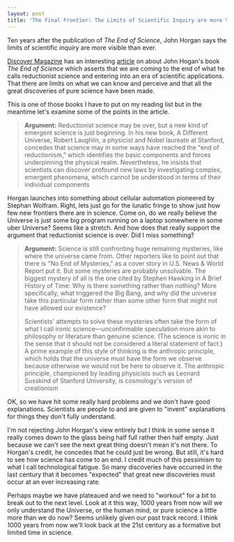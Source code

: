 ```yaml
---
layout: post  
title: 'The Final Frontier: The Limits of Scientific Inquiry are more Visible than Ever'
---
```

Ten years after the publication of _The End of Science_, John Horgan says the limits of scientific inquiry are more visible than ever.

[Discover Magazine](http://www.discover.com) has an interesting [article](http://www.discover.com/issues/oct-06/cover/?page=1) on about John Hogan's book _The End of Science_ which asserts that we are coming to the end of what he calls reductionist science and entering into an era of scientific applications. That there are limits on what we can know and perceive and that all the great discoveries of pure science have been made.

This is one of those books I have to put on my reading list but in the meantime let's examine some of the points in the article.

> **Argument:** Reductionist science may be over, but a new kind of emergent science is just beginning. In his new book, A Different Universe, Robert Laughlin, a physicist and Nobel laureate at Stanford, concedes that science may in some ways have reached the "end of reductionism," which identifies the basic components and forces underpinning the physical realm. Nevertheless, he insists that scientists can discover profound new laws by investigating complex, emergent phenomena, which cannot be understood in terms of their individual components

Horgan launches into something about cellular automation pioneered by Stephan Wolfram. Right, lets just go for the lunatic fringe to show just how few new frontiers there are in science. Come on, do we really believe the Universe is just some big program running on a laptop somewhere in some uber Universe? Seems like a stretch. And how does that really support the argument that reductionist science is over. Did I miss something?

> **Argument:** Science is still confronting huge remaining mysteries, like where the universe came from. Other reporters like to point out that there is "No End of Mysteries," as a cover story in U.S. News & World Report put it. But some mysteries are probably unsolvable. The biggest mystery of all is the one cited by Stephen Hawking in A Brief History of Time: Why is there something rather than nothing? More specifically, what triggered the Big Bang, and why did the universe take this particular form rather than some other form that might not have allowed our existence?
> 
> Scientists' attempts to solve these mysteries often take the form of what I call ironic science—unconfirmable speculation more akin to philosophy or literature than genuine science. (The science is ironic in the sense that it should not be considered a literal statement of fact.) A prime example of this style of thinking is the anthropic principle, which holds that the universe must have the form we observe because otherwise we would not be here to observe it. The anthropic principle, championed by leading physicists such as Leonard Susskind of Stanford University, is cosmology's version of creationism

OK, so we have hit some really hard problems and we don't have good explanations. Scientists are people to and are given to "invent" explanations for things they don't fully understand.

I'm not rejecting John Horgan's view entirely but I think in some sense it really comes down to the glass being half full rather then half empty. Just because we can't see the next great thing doesn't mean it's not there. To Horgan's credit, he concedes that he could just be wrong. But still, it's hard to see how science has come to an end. I credit much of this pessimism to what I call technological fatigue. So many discoveries have occurred in the last century that it becomes "expected" that great new discoveries must occur at an ever increasing rate.

Perhaps maybe we have plateaued and we need to "workout" for a bit to break out to the next level. Look at it this way, 1000 years from now will we only understand the Universe, or the human mind, or pure science a little more than we do now? Seems unlikely given our past track record. I think 1000 years from now we'll look back at the 21st century as a formative but limited time in science.
